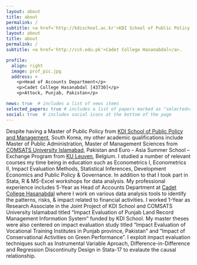 ```yaml
---
layout: about
title: about
permalink: /
subtitle: <a href='http://kdischool.ac.kr'>KDI School of Public Policy and Management</a>. 
layout: about
title: about
permalink: /
subtitle: <a href='http://cch.edu.pk'>Cadet College Hasanabdal</a>. 

profile:
  align: right
  image: prof_pic.jpg
  address: >
    <p>Head of Accounts Department</p>
    <p>Cadet College Hasanabdal [43730]</p>
    <p>Attock, Punjab, Pakistan</p>

news: true  # includes a list of news items
selected_papers: true # includes a list of papers marked as "selected={true}"
social: true  # includes social icons at the bottom of the page
---
```


Despite having a Master of Public Policy from [KDI School of Public Policy and Management](http://kdischool.ac.kr), South Korea, my other academic qualifications include Master of Public Administration, Master of Management Sciences from [COMSATS University Islamabad](http://attock.comsats.edu.pk), Pakistan and Euro – Asia Summer School – Exchange Program from [KU Leuven](https://ghum.kuleuven.be/ggs/research/euro_asia_summerschool/summer-school-2021), Belgium. I studied a number of relevant courses my time being in education such as Econometrics I, Econometrics II, Impact Evaluation Methods, Statistical Inferences, Development Economics and Public Policy & Governance. In addition to that I took part in Stata, R & MS-Excel workshops for data analysis.
My professional experience includes 5-Year as Head of Accounts Department at [Cadet College Hasanabdal](http://cch.edu.pk) where I work on various data analysis tools to identify the patterns, risks, & impact related to financial activities. I worked 1-Year as Research Associate in the Joint Project of KDI School and COMSATS University Islamabad titled “Impact Evaluation of Punjab Land Record Management Information System” funded by KDI School. My master theses were also centered on impact evaluation study titled “Impact Evaluation of Vocational Training Institutes in Punjab province, Pakistan” and “Impact of Conservational Activities on Green Performance”. I exploit impact evaluation techniques such as Instrumental Variable Aproach, Difference-in-Difference and Regression Discontinuity Design in Stata-17 to evalaute the causal relationship.

